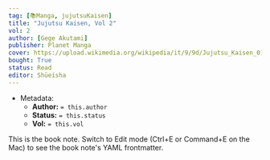 ```yaml
---
tag: [📚Manga, jujutsuKaisen]
title: "Jujutsu Kaisen, Vol 2"
vol: 2
author: [Gege Akutami]
publisher: Planet Manga
cover: https://upload.wikimedia.org/wikipedia/it/9/9d/Jujutsu_Kaisen_01.jpg
bought: True
status: Read
editor: Shūeisha
---
```



- Metadata:
	- **Author:** `= this.author`
	- **Status:** `= this.status`
	- **Vol:** `= this.vol`

This is the book note. Switch to Edit mode (Ctrl+E or Command+E on the Mac) to see the book note's YAML frontmatter.